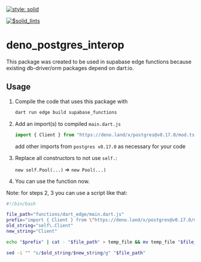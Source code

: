 [![style: solid](https://img.shields.io/badge/style-solid-orange)](https://pub.dev/packages/solid_lints)

[![$solid_lints](https://nokycucwgzweensacwfy.supabase.co/functions/v1/get_project_badge?projectName=deno_postgres_interop)](https://www.worklog.ai)

# deno_postgres_interop
This package was created to be used in supabase edge functions
because existing db-driver/orm packages depend on dart:io.

## Usage
1. Compile the code that uses this package with
   ```bash
   dart run edge build supabase_functions
   ```

2. Add an import(s) to compiled `main.dart.js`
   ```js
   import { Client } from "https://deno.land/x/postgres@v0.17.0/mod.ts";
   ```
   add other imports from `postgres v0.17.0` as necessary for your code

3. Replace all constructors to not use `self.`:

   `new self.Pool(...)` => `new Pool(...)`

4. You can use the function now.

Note: for steps 2, 3 you can use a script like that:
```bash
#!/bin/bash

file_path="functions/dart_edge/main.dart.js"
prefix="import { Client } from \"https://deno.land/x/postgres@v0.17.0/mod.ts\";"
old_string="self\.Client"
new_string="Client"

echo "$prefix" | cat - "$file_path" > temp_file && mv temp_file "$file_path"

sed -i "" "s/$old_string/$new_string/g" "$file_path"
```
